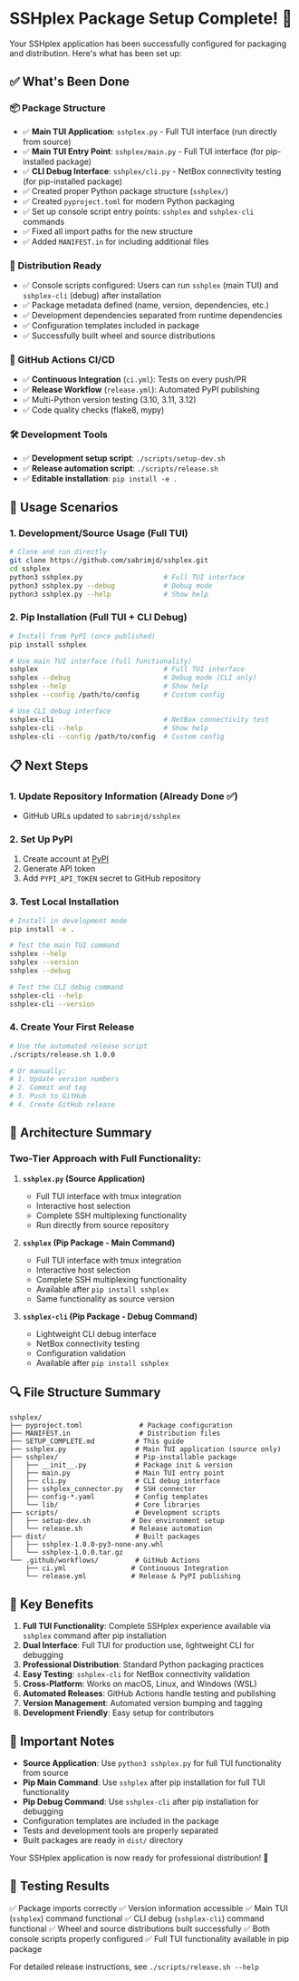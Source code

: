 # SSHplex Package Setup Complete! 🎉

Your SSHplex application has been successfully configured for packaging and distribution. Here's what has been set up:

## ✅ What's Been Done

### 📦 Package Structure
- ✅ **Main TUI Application**: `sshplex.py` - Full TUI interface (run directly from source)
- ✅ **Main TUI Entry Point**: `sshplex/main.py` - Full TUI interface (for pip-installed package)
- ✅ **CLI Debug Interface**: `sshplex/cli.py` - NetBox connectivity testing (for pip-installed package)
- ✅ Created proper Python package structure (`sshplex/`)
- ✅ Created `pyproject.toml` for modern Python packaging
- ✅ Set up console script entry points: `sshplex` and `sshplex-cli` commands
- ✅ Fixed all import paths for the new structure
- ✅ Added `MANIFEST.in` for including additional files

### 🚀 Distribution Ready
- ✅ Console scripts configured: Users can run `sshplex` (main TUI) and `sshplex-cli` (debug) after installation
- ✅ Package metadata defined (name, version, dependencies, etc.)
- ✅ Development dependencies separated from runtime dependencies
- ✅ Configuration templates included in package
- ✅ Successfully built wheel and source distributions

### 🔄 GitHub Actions CI/CD
- ✅ **Continuous Integration** (`ci.yml`): Tests on every push/PR
- ✅ **Release Workflow** (`release.yml`): Automated PyPI publishing
- ✅ Multi-Python version testing (3.10, 3.11, 3.12)
- ✅ Code quality checks (flake8, mypy)

### 🛠️ Development Tools
- ✅ **Development setup script**: `./scripts/setup-dev.sh`
- ✅ **Release automation script**: `./scripts/release.sh`
- ✅ **Editable installation**: `pip install -e .`

## 🚀 Usage Scenarios

### 1. **Development/Source Usage** (Full TUI)
```bash
# Clone and run directly
git clone https://github.com/sabrimjd/sshplex.git
cd sshplex
python3 sshplex.py                    # Full TUI interface
python3 sshplex.py --debug            # Debug mode
python3 sshplex.py --help             # Show help
```

### 2. **Pip Installation** (Full TUI + CLI Debug)
```bash
# Install from PyPI (once published)
pip install sshplex

# Use main TUI interface (full functionality)
sshplex                               # Full TUI interface
sshplex --debug                       # Debug mode (CLI only)
sshplex --help                        # Show help
sshplex --config /path/to/config      # Custom config

# Use CLI debug interface
sshplex-cli                           # NetBox connectivity test
sshplex-cli --help                    # Show help
sshplex-cli --config /path/to/config  # Custom config
```

## 📋 Next Steps

### 1. Update Repository Information (Already Done ✅)
- GitHub URLs updated to `sabrimjd/sshplex`

### 2. Set Up PyPI
1. Create account at [PyPI](https://pypi.org/)
2. Generate API token
3. Add `PYPI_API_TOKEN` secret to GitHub repository

### 3. Test Local Installation
```bash
# Install in development mode
pip install -e .

# Test the main TUI command
sshplex --help
sshplex --version
sshplex --debug

# Test the CLI debug command
sshplex-cli --help
sshplex-cli --version
```

### 4. Create Your First Release
```bash
# Use the automated release script
./scripts/release.sh 1.0.0

# Or manually:
# 1. Update version numbers
# 2. Commit and tag
# 3. Push to GitHub
# 4. Create GitHub release
```

## 🎯 Architecture Summary

### **Two-Tier Approach with Full Functionality:**

1. **`sshplex.py` (Source Application)**
   - Full TUI interface with tmux integration
   - Interactive host selection
   - Complete SSH multiplexing functionality
   - Run directly from source repository

2. **`sshplex` (Pip Package - Main Command)**
   - Full TUI interface with tmux integration
   - Interactive host selection
   - Complete SSH multiplexing functionality
   - Available after `pip install sshplex`
   - Same functionality as source version

3. **`sshplex-cli` (Pip Package - Debug Command)**
   - Lightweight CLI debug interface
   - NetBox connectivity testing
   - Configuration validation
   - Available after `pip install sshplex`

## 🔍 File Structure Summary

```
sshplex/
├── pyproject.toml              # Package configuration
├── MANIFEST.in                 # Distribution files
├── SETUP_COMPLETE.md          # This guide
├── sshplex.py                 # Main TUI application (source only)
├── sshplex/                   # Pip-installable package
│   ├── __init__.py            # Package init & version
│   ├── main.py                # Main TUI entry point
│   ├── cli.py                 # CLI debug interface
│   ├── sshplex_connector.py   # SSH connector
│   ├── config-*.yaml          # Config templates
│   └── lib/                   # Core libraries
├── scripts/                   # Development scripts
│   ├── setup-dev.sh          # Dev environment setup
│   └── release.sh            # Release automation
├── dist/                      # Built packages
│   ├── sshplex-1.0.0-py3-none-any.whl
│   └── sshplex-1.0.0.tar.gz
└── .github/workflows/         # GitHub Actions
    ├── ci.yml                # Continuous Integration
    └── release.yml           # Release & PyPI publishing
```

## 🎯 Key Benefits

1. **Full TUI Functionality**: Complete SSHplex experience available via `sshplex` command after pip installation
2. **Dual Interface**: Full TUI for production use, lightweight CLI for debugging
3. **Professional Distribution**: Standard Python packaging practices
4. **Easy Testing**: `sshplex-cli` for NetBox connectivity validation
5. **Cross-Platform**: Works on macOS, Linux, and Windows (WSL)
6. **Automated Releases**: GitHub Actions handle testing and publishing
7. **Version Management**: Automated version bumping and tagging
8. **Development Friendly**: Easy setup for contributors

## 🚨 Important Notes

- **Source Application**: Use `python3 sshplex.py` for full TUI functionality from source
- **Pip Main Command**: Use `sshplex` after pip installation for full TUI functionality
- **Pip Debug Command**: Use `sshplex-cli` after pip installation for debugging
- Configuration templates are included in the package
- Tests and development tools are properly separated
- Built packages are ready in `dist/` directory

Your SSHplex application is now ready for professional distribution! 🚀

## 🧪 Testing Results

✅ Package imports correctly
✅ Version information accessible
✅ Main TUI (`sshplex`) command functional
✅ CLI debug (`sshplex-cli`) command functional
✅ Wheel and source distributions built successfully
✅ Both console scripts properly configured
✅ Full TUI functionality available in pip package

For detailed release instructions, see `./scripts/release.sh --help`
